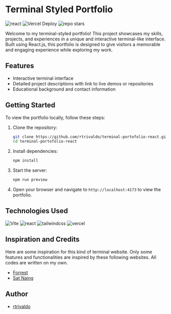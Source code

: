 # Terminal Styled Portfolio

![react](https://badgen.net/badge/Built%20With/ReactJs/) ![Vercel Deploy](https://deploy-badge.vercel.app/vercel/terminal-portofolio) ![repo stars](https://badgen.net/github/stars/rtrivaldo/terminal-portofolio-react)

Welcome to my terminal-styled portfolio! This project showcases my skills, projects, and experiences in a unique and interactive terminal-like interface. Built using React.js, this portfolio is designed to give visitors a memorable and engaging experience while exploring my work.

## Features
- Interactive terminal interface
- Detailed project descriptions with link to live demos or repositories
- Educational background and contact information

## Getting Started
To view the portfolio locally, follow these steps:
1. Clone the repository:
   ```bash
   git clone https://github.com/rtrivaldo/terminal-portofolio-react.git
   cd terminal-portofolio-react
   ```
2. Install dependencies:
   ```bash
   npm install
   ```
3. Start the server:
   ```bash
   npm run preview
   ```
4. Open your browser and navigate to `http://localhost:4173` to view the portfolio.

## Technologies Used
![Vite](https://img.shields.io/badge/vite-%23646CFF.svg?style=for-the-badge&logo=vite&logoColor=white) ![react](https://img.shields.io/badge/React-20232A?style=for-the-badge&logo=react&logoColor=61DAFB) ![tailwindcss](https://img.shields.io/badge/Tailwind_CSS-38B2AC?style=for-the-badge&logo=tailwind-css&logoColor=white) ![vercel](https://img.shields.io/badge/Vercel-000000?style=for-the-badge&logo=vercel&logoColor=white)

## Inspiration and Credits
Here are some inspiration for this kind of terminal website. Only some features and functionalities are inspired by these following websites. All codes are written on my own.
- [Forrest](https://fkcodes.com/)
- [Sat Naing](terminal.satnaing.dev/)

## Author
- [rtrivaldo](https://rivaldotandoko.vercel.app/)